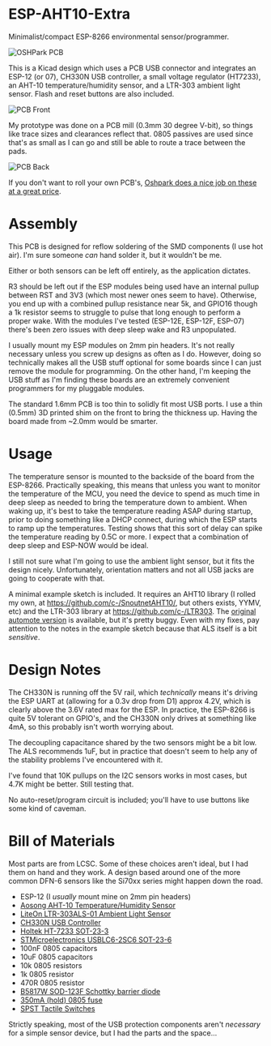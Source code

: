 # ESP-AHT10-Extra

Minimalist/compact ESP-8266 environmental sensor/programmer.

![OSHPark PCB](https://github.com/c-/ESP-AHT10-Extra/blob/master/Images/oshpark.jpg)

This is a Kicad design which uses a PCB USB connector and integrates an ESP-12 (or 07),
CH330N USB controller, a small voltage regulator (HT7233), an AHT-10
temperature/humidity sensor, and a LTR-303 ambient light sensor.
Flash and reset buttons are also included.

![PCB Front](https://github.com/c-/ESP-AHT10-Extra/blob/master/Images/front.jpg)

My prototype was done on a PCB mill (0.3mm 30 degree V-bit), so things
like trace sizes and clearances reflect that. 0805 passives are used since
that's as small as I can go and still be able to route a trace between
the pads.

![PCB Back](https://github.com/c-/ESP-AHT10-Extra/blob/master/Images/back.jpg)

If you don't want to roll your own PCB's, [Oshpark does a nice job on these
at a great price](https://oshpark.com/shared_projects/1bZT7I2E).

# Assembly

This PCB is designed for reflow soldering of the SMD components (I use
hot air). I'm sure someone *can* hand solder it, but it wouldn't be me.

Either or both sensors can be left off entirely, as the application
dictates.

R3 should be left out if the ESP modules being used have an
internal pullup between RST and 3V3 (which most newer ones seem to
have). Otherwise, you end up with a combined pullup resistance near 5k,
and GPIO16 though a 1k resistor seems to struggle to pulse that long
enough to perform a proper wake. With the modules I've tested (ESP-12E,
ESP-12F, ESP-07) there's been zero issues with deep sleep wake and R3
unpopulated.

I usually mount my ESP modules on 2mm pin headers. It's not really
necessary unless you screw up designs as often as I do. However, doing so
technically makes all the USB stuff optional for some boards since I can
just remove the module for programming. On the other hand, I'm keeping the
USB stuff as I'm finding these boards are an extremely convenient programmers
for my pluggable modules.

The standard 1.6mm PCB is too thin to solidly fit most USB ports. I use
a thin (0.5mm) 3D printed shim on the front to bring the thickness up.
Having the board made from ~2.0mm would be smarter.

# Usage

The temperature sensor is mounted to the backside of the board from the
ESP-8266. Practically speaking, this means that unless you want to monitor
the temperature of the MCU, you need the device to spend as much time in
deep sleep as needed to bring the temperature down to ambient. When waking
up, it's best to take the temperature reading ASAP during startup,
prior to doing something like a DHCP connect, during which the
ESP starts to ramp up the temperatures. Testing shows that this sort of
delay can spike the temperature reading by 0.5C or more. I expect that
a combination of deep sleep and ESP-NOW would be ideal.

I still not sure what I'm going to use the ambient light sensor,
but it fits the design nicely. Unfortunately, orientation matters and not
all USB jacks are going to cooperate with that.

A minimal example sketch is included. It requires an AHT10 library (I
rolled my own, at https://github.com/c-/SnoutnetAHT10/, but others exists,
YYMV, etc) and the LTR-303 library at https://github.com/c-/LTR303.
The [original automote version](https://github.com/automote/LTR303) is
available, but it's pretty buggy. Even with my fixes,
pay attention to the notes in the example sketch because that ALS itself is
a bit *sensitive*.

# Design Notes

The CH330N is running off the 5V rail, which *technically* means it's
driving the ESP UART at (allowing for a 0.3v drop from D1) approx 4.2V,
which is clearly above the 3.6V rated max for the ESP. In practice, the
ESP-8266 is quite 5V tolerant on GPIO's, and the CH330N only drives at
something like 4mA, so this probably isn't worth worrying about.

The decoupling capacitance shared by the two sensors might be a bit low.
The ALS recommends 1uF, but in practice that doesn't seem to help any
of the stability problems I've encountered with it.

I've found that 10K pullups on the I2C sensors works in most cases, but
4.7K might be better. Still testing that.

No auto-reset/program circuit is included; you'll have to use buttons like
some kind of caveman.

# Bill of Materials

Most parts are from LCSC. Some of these choices aren't ideal, but I had
them on hand and they work.  A design based around one of the more common
DFN-6 sensors like the Si70xx series might happen down the road.

* ESP-12 (I *usually* mount mine on 2mm pin headers)
* [Aosong AHT-10 Temperature/Humidity Sensor](https://lcsc.com/product-detail/Temperature-Humidity-Sensors_Aosong-Guangzhou-Elec-AHT10_C368909.html)
* [LiteOn LTR-303ALS-01 Ambient Light Sensor](https://lcsc.com/product-detail/Ambient-Light-Sensors_Lite-On-LTR-303ALS-01_C364577.html)
* [CH330N USB Controller](https://lcsc.com/product-detail/USB-ICs_Jiangsu-Qin-Heng-CH330N_C108996.html)
* [Holtek HT-7233 SOT-23-3](https://lcsc.com/product-detail/Low-Dropout-Regulators-LDO_Holtek-Semicon-HT7233_C47970.html)
* [STMicroelectronics USBLC6-2SC6 SOT-23-6](https://lcsc.com/product-detail/Diodes-ESD_STMicroelectronics_USBLC6-2SC6_USBLC6-2SC6_C7519.html)
* 100nF 0805 capacitors
* 10uF 0805 capacitors
* 10k 0805 resistors
* 1k 0805 resistor
* 470R 0805 resistor
* [B5817W SOD-123F Schottky barrier diode](https://lcsc.com/product-detail/Schottky-Barrier-Diodes-SBD_Shikues-B5817WL_C122853.html)
* [350mA (hold) 0805 fuse](https://lcsc.com/product-detail/PTC-Resettable-Fuses_BOURNS-MF-PSMF035X-2_C116172.html)
* [SPST Tactile Switches](https://lcsc.com/product-detail/Tactile-Switches_HYP-Hongyuan-Precision-1TS002A-2300-5000_C318817.html)

Strictly speaking, most of the USB protection components aren't
*necessary* for a simple sensor device, but I had the parts and the
space...
